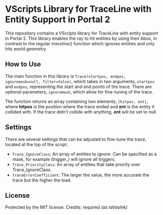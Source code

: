 # VScripts Library for TraceLine with Entity Support in Portal 2

 This repository contains a VScripts library for TraceLine with entity support in Portal 2. This library enables the ray to hit entities by using their bbox, in contrast to the regular *traceline()* function which ignores entities and only hits world geometry.


## How to Use

The main function in this library is `Trace(startpos, endpos, ignoremask=null, filter=false)`, which takes in two arguments, `startpos` and `endpos`, representing the start and end points of the trace. There are optional parameters, `ignoremask`, which allow for fine-tuning of the trace.

The function returns an array containing two elements, `[hitpos, ent]`, where **hitpos** is the position where the trace ended and **ent** is the entity it collided with. If the trace didn't collide with anything, **ent** will be set to null.

## Settings
There are several settings that can be adjusted to fine-tune the trace, located at the top of the script:

- `Trace_IgnoreClass`: An array of entities to ignore. Can be specified as a mask, for example (trigger_) will ignore all triggers.
- `Trace_PriorityClass`: An array of entities that take priority over Trace_IgnoreClass.
- `traceErrorCoefficient`: The larger the value, the more accurate the trace but the higher the load.


## License

Protected by the MIT license. Credits: required _(as laVashik)_
